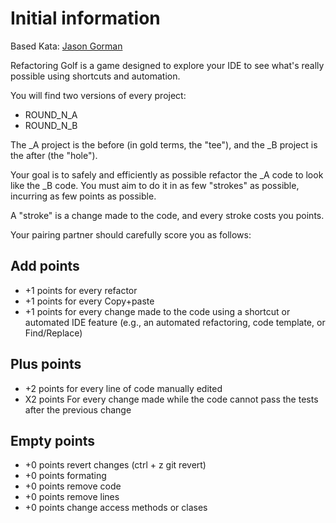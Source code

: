 # Initial information
Based Kata: 
[Jason Gorman](http://codemanship.co.uk/parlezuml/blog/?postid=1360)

Refactoring Golf is a game designed to explore your IDE to see what's really possible using shortcuts and automation.

You will find two versions of every project:
- ROUND_N_A
- ROUND_N_B

The _A project is the before (in gold terms, the "tee"), and the _B project is the after (the "hole").

Your goal is to safely and efficiently as possible refactor the _A code to look like the _B code. You must aim to do it in as few "strokes" as possible, incurring as few points as possible.

A "stroke" is a change made to the code, and every stroke costs you points.

Your pairing partner should carefully score you as follows:

## Add points
- +1 points for every refactor
- +1 points for every Copy+paste
- +1 points for every change made to the code using a shortcut or automated IDE feature (e.g., an automated refactoring, code template, or Find/Replace)

## Plus points
- +2 points for every line of code manually edited
- X2 points For every change made while the code cannot pass the tests after the previous change

## Empty points
- +0 points revert changes (ctrl + z git revert)
- +0 points formating
- +0 points remove code
- +0 points remove lines
- +0 points change access methods or clases


